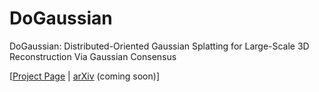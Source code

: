 # DoGaussian
DoGaussian: Distributed-Oriented Gaussian Splatting for Large-Scale 3D Reconstruction Via Gaussian Consensus

[[Project Page](https://aibluefisher.github.io/DoGaussian) | [arXiv]() (coming soon)]
